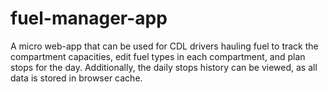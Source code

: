 # fuel-manager-app
A micro web-app that can be used for CDL drivers hauling fuel to track the compartment capacities, edit fuel types in each compartment, and plan stops for the day. Additionally, the daily stops history can be viewed, as all data is stored in browser cache.
